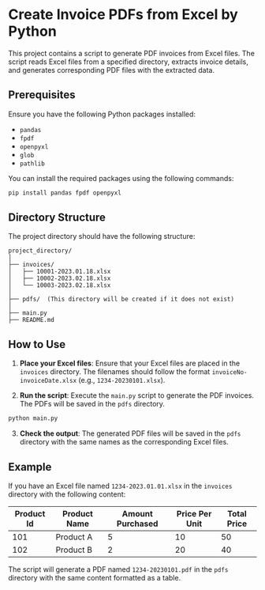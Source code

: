 # Create Invoice PDFs from Excel by Python

This project contains a script to generate PDF invoices from Excel files. The script reads Excel files from a specified directory, extracts invoice details, and generates corresponding PDF files with the extracted data.

## Prerequisites

Ensure you have the following Python packages installed:

- `pandas`
- `fpdf`
- `openpyxl`
- `glob`
- `pathlib`

You can install the required packages using the following commands:

```bash
pip install pandas fpdf openpyxl
```

## Directory Structure

The project directory should have the following structure:

```
project_directory/
│
├── invoices/
│   ├── 10001-2023.01.18.xlsx
│   ├── 10002-2023.02.18.xlsx
│   └── 10003-2023.02.18.xlsx
│
├── pdfs/  (This directory will be created if it does not exist)
│
├── main.py
├── README.md
```

## How to Use

1. **Place your Excel files**: Ensure that your Excel files are placed in the `invoices` directory. The filenames should follow the format `invoiceNo-invoiceDate.xlsx` (e.g., `1234-20230101.xlsx`).

2. **Run the script**: Execute the `main.py` script to generate the PDF invoices. The PDFs will be saved in the `pdfs` directory.

```bash
python main.py
```

3. **Check the output**: The generated PDF files will be saved in the `pdfs` directory with the same names as the corresponding Excel files.

## Example

If you have an Excel file named `1234-2023.01.01.xlsx` in the `invoices` directory with the following content:

| Product Id | Product Name   | Amount Purchased | Price Per Unit | Total Price |
|------------|----------------|------------------|----------------|-------------|
| 101        | Product A      | 5                | 10             | 50          |
| 102        | Product B      | 2                | 20             | 40          |

The script will generate a PDF named `1234-20230101.pdf` in the `pdfs` directory with the same content formatted as a table.